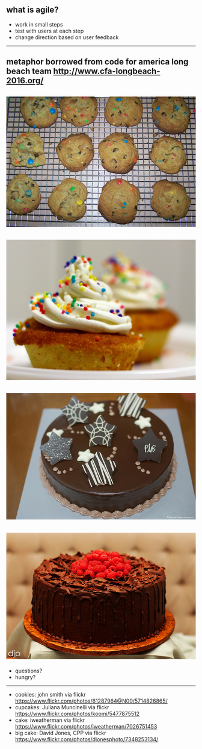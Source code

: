 what is agile?
---
* work in small steps
* test with users at each step
* change direction based on user feedback
---
metaphor borrowed from code for america long beach team
http://www.cfa-longbeach-2016.org/
---
![](img/cookies.jpg)
---
![](img/cupcake.jpg)
---
![](img/cake.jpg)
---
![](img/big-cake.jpg)
---
* questions?
* hungry?
---
* cookies: john smith via flickr https://www.flickr.com/photos/61287964@N00/5714826865/
* cupcakes: Juliana Muncinelli via flickr https://www.flickr.com/photos/koomi/5477875512
* cake: iweatherman via flickr https://www.flickr.com/photos/iweatherman/7026751453
* big cake: David Jones, CPP via flickr https://www.flickr.com/photos/djonesphoto/7348253134/
